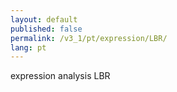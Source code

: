 ```yaml
---
layout: default
published: false
permalink: /v3_1/pt/expression/LBR/
lang: pt
---
```


expression analysis LBR
